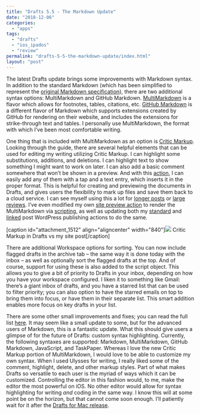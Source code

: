 ```yaml
---
title: "Drafts 5.5 - The Markdown Update"
date: "2018-12-06"
categories: 
  - "apps"
tags: 
  - "drafts"
  - "ios_ipados"
  - "review"
permalink: "drafts-5-5-the-markdown-update/index.html"
layout: "post"
---
```


The latest Drafts update brings some improvements with Markdown syntax. In addition to the standard Markdown (which has been simplified to represent the [original Markdown specification](https://daringfireball.net/projects/markdown/)), there are two additional syntax options: MultiMarkdown and GitHub Markdown. [MultiMarkdown](https://fletcherpenney.net/multimarkdown/features/) is a flavor which allows for footnotes, tables, citations, etc. [GitHub Markdown](https://github.github.com/gfm/) is a different flavor of Markdown which supports extensions created by GitHub for rendering on their website, and includes the extensions for strike-through text and tables. I personally use MultiMarkdown, the format with which I’ve been most comfortable writing.

One thing that is included with MultiMarkdown as an option is [Critic Markup](http://criticmarkup.com/users-guide.php). Looking through the guide, there are several helpful elements that can be used for editing my writing utilizing Critic Markup. I can highlight some substitutions, additions, and deletions. I can highlight text to show something I might want to work on later. I can also add a basic comment somewhere that won’t be shown in a preview. And with this [action](https://actions.getdrafts.com/a/1RL), I can easily add any of them with a tap and a text entry, which inserts it in the proper format. This is helpful for creating and previewing the documents in Drafts, and gives users the flexibility to mark up files and save them back to a cloud service. I can see myself using this a lot for [longer posts](https://www.nahumck.me/move-your-thoughts-to-2do/) or [large reviews](https://www.macstories.net/reviews/drafts-5-the-macstories-review/). I’ve even modified my own [site preview action](https://actions.getdrafts.com/a/1RO) to render the MultiMarkdown via [scripting](https://reference.getdrafts.com/objects/MultiMarkdown.html), as well as updating both my [standard](https://actions.getdrafts.com/a/1O1) and [linked](https://actions.getdrafts.com/a/1O2) post WordPress publishing actions to do the same.

\[caption id="attachment\_1512" align="aligncenter" width="840"\][![](/images/66F0564C-FA17-4B7B-9E67-C694BC541FD7-1024x988.png)](https://www.nahumck.me/wp-content/uploads/2018/12/66F0564C-FA17-4B7B-9E67-C694BC541FD7.png) Critic Markup in Drafts vs my site post\[/caption\]

There are additional Workspace options for sorting. You can now include flagged drafts in the archive tab – the same way it is done today with the inbox – as well as optionally sort the flagged drafts at the top. And of course, support for using these is also added to the script object. This allows you to give a bit of priority to Drafts in your inbox, depending on how you have your workspace configured. I liken it to something like Gmail: there’s a giant inbox of drafts, and you have a starred list that can be used to filter priority; you can also option to have the starred emails on top to bring them into focus, or have them in their separate list. This smart addition enables more focus on key drafts in your list.

There are some other small improvements and fixes; you can read the full list [here](https://forums.getdrafts.com/t/drafts-5-5-released-the-markdown-update/3292). It may seem like a small update to some, but for the advanced users of Markdown, this is a fantastic update. What this should give users a glimpse of for the future of Drafts: custom syntax highlighting. Currently, the following syntaxes are supported: Markdown, MultiMarkdown, GitHub Markdown, JavaScript, and TaskPaper. Whereas I love the new Critic Markup portion of MultiMarkdown, I would love to be able to customize my own syntax. When I used Ulysses for writing, I really liked some of the comment, highlight, delete, and other markup styles. Part of what makes Drafts so versatile to each user is the myriad of ways which it can be customized. Controlling the editor in this fashion would, to me, make the editor the most powerful on iOS. No other editor would allow for syntax highlighting for writing _and_ coding in the same way. I know this will at some point be on the horizon, but that cannot come soon enough. I’ll patiently wait for it after the [Drafts for Mac release](https://forums.getdrafts.com/t/drafts-for-mac-status-update/2276/9).
